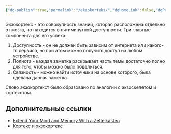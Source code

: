 ```yaml
---
{"dg-publish":true,"permalink":"/ekzokorteks/","dgHomeLink":false,"dgPassFrontmatter":true}
---
```



Экзокортекс - это совокупность знаний, которая расположена отдельно от мозга, но находится в пятиминутной доступности. Три главные компонента для его успеха:
1. Доступность - он не должен быть зависим от интернета или какого-то сервиса, но при этом можно получить доступ на любом устройстве.
2. Полнота - каждая заметка раскрывает часть темы достаточно полно для того, чтобы можно было поделиться.
3. Связность - можно найти источники на основе которого, была сделана данная заметка.

Слово экзокортекст было образовано по аналогии с экзоскелетом и кортекстом.

## Дополнительные ссылки

- [Extend Your Mind and Memory With a Zettelkasten](https://zettelkasten.de/posts/extend-your-mind-and-memory-with-a-zettelkasten/)
- [Кортекс и экзокортекс](https://ailev.livejournal.com/1224251.html)

